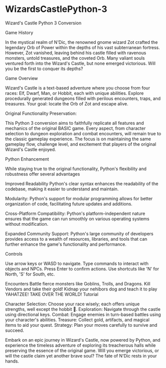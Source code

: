 # WizardsCastlePython-3
Wizard's Castle Python 3 Conversion

Game History

In the mystical realm of N'Dic, the renowned gnome wizard Zot crafted the legendary Orb of Power within the depths of his vast subterranean fortress.
However, Zot vanished, leaving behind his castle filled with ravenous monsters, untold treasures, and the coveted Orb. 
Many valiant souls ventured forth into the Wizard's Castle, but none emerged victorious. Will you be the first to conquer its depths?

Game Overview

Wizard's Castle is a text-based adventure where you choose from four races: Elf, Dwarf, Man, or Hobbit, each with unique abilities.
Explore procedurally generated dungeons filled with perilous encounters, traps, and treasures. Your goal: locate the Orb of Zot and escape alive.

Original Functionality Preservation:

This Python 3 conversion aims to faithfully replicate all features and mechanics of the original BASIC game.
Every aspect, from character selection to dungeon exploration and combat encounters, will remain true to the classic gameplay experience.
The focus is on maintaining the same gameplay flow, challenge level, and excitement that players of the original Wizard's Castle enjoyed.

Python Enhancement

While staying true to the original functionality, Python's flexibility and robustness offer several advantages



Improved Readability 
    Python's clear syntax enhances the readability of the codebase, making it easier to understand and maintain.
    
Modularity: 
    Python's support for modular programming allows for better organization of code, facilitating future updates and additions.
    
Cross-Platform Compatibility: 
    Python's platform-independent nature ensures that the game can run smoothly on various operating systems without modification.
    
Expanded Community Support: 
    Python's large community of developers provides access to a wealth of resources, libraries,
    and tools that can further enhance the game's functionality and performance.
    
Controls

Use arrow keys or WASD to navigate.
    Type commands to interact with objects and NPCs.
    Press Enter to confirm actions.
    Use shortcuts like 'N' for North, 'S' for South, etc.

Encounters
    Battle fierce monsters like Goblins, Trolls, and Dragons.
    Kill Vendors and take their gold!
    Kidnap your nehibors dog and teach it to play YAHATZEE!
    TAKE OVER THE WORLD!
Tutorial

  Character Selection: Choose your race wisely; each offers unique strengths, well except the hobbit 🤷️.
    Exploration: Navigate through the castle using directional keys.
    Combat: Engage enemies in turn-based battles using your character's abilities.
    Treasure: Collect gold, artifacts, and magical items to aid your quest.
    Strategy: Plan your moves carefully to survive and succeed.

Embark on an epic journey in Wizard's Castle, now powered by Python, and experience the timeless adventure of exploring its treacherous halls while preserving the essence of the original game. Will you emerge victorious, or will the castle claim yet another brave soul? The fate of N'Dic rests in your hands.
